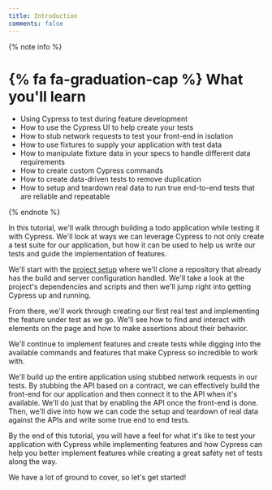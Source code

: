```yaml
---
title: Introduction
comments: false
---
```


{% note info %}
# {% fa fa-graduation-cap %} What you'll learn

- Using Cypress to test during feature development
- How to use the Cypress UI to help create your tests
- How to stub network requests to test your front-end in isolation
- How to use fixtures to supply your application with test data
- How to manipulate fixture data in your specs to handle different data requirements
- How to create custom Cypress commands
- How to create data-driven tests to remove duplication
- How to setup and teardown real data to run true end-to-end tests that are reliable and repeatable

{% endnote %}

In this tutorial, we'll walk through building a todo application while testing it with Cypress. We'll look at ways we can leverage Cypress to not only create a test suite for our application, but how it can be used to help us write our tests and guide the implementation of features.

We'll start with the [project setup](./project-setup.html) where we'll clone a repository that already has the build and server configuration handled. We'll take a look at the project's dependencies and scripts and then we'll jump right into getting Cypress up and running.

From there, we'll work through creating our first real test and implementing the feature under test as we go. We'll see how to find and interact with elements on the page and how to make assertions about their behavior.

We'll continue to implement features and create tests while digging into the available commands and features that make Cypress so incredible to work with.

We'll build up the entire application using stubbed network requests in our tests. By stubbing the API based on a contract, we can effectively build the front-end for our application and then connect it to the API when it's available. We'll do just that by enabling the API once the front-end is done. Then, we'll dive into how we can code the setup and teardown of real data against the APIs and write some true end to end tests.

By the end of this tutorial, you will have a feel for what it's like to test your application with Cypress while implementing features and how Cypress can help you better implement features while creating a great safety net of tests along the way.

We have a lot of ground to cover, so let's get started!